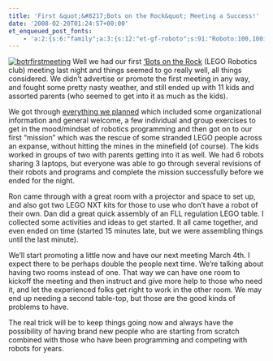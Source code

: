 ```yaml
---
title: 'First &quot;&#8217;Bots on the Rock&quot; Meeting a Success!'
date: '2008-02-20T01:24:57+00:00'
et_enqueued_post_fonts:
    - 'a:2:{s:6:"family";a:3:{s:12:"et-gf-roboto";s:91:"Roboto:100,100italic,300,300italic,regular,italic,500,500italic,700,700italic,900,900italic";s:22:"et-gf-roboto-condensed";s:59:"Roboto+Condensed:300,300italic,regular,italic,700,700italic";s:17:"et-gf-roboto-slab";s:51:"Roboto+Slab:100,200,300,regular,500,600,700,800,900";}s:6:"subset";a:7:{i:0;s:9:"latin-ext";i:1;s:5:"greek";i:2;s:9:"greek-ext";i:3;s:10:"vietnamese";i:4;s:8:"cyrillic";i:5;s:5:"latin";i:6;s:12:"cyrillic-ext";}}'
---
```


[![botrfirstmeeting](http://www.bruceabernethy.com/wp-content/uploads/WindowsLiveWriter/FirstBotsontheRockMeetingaSuccess_8468/botrfirstmeeting_thumb.png)](http://www.bruceabernethy.com/wp-content/uploads/WindowsLiveWriter/FirstBotsontheRockMeetingaSuccess_8468/botrfirstmeeting_2.png) Well we had our first [‘Bots on the Rock](http://www.botsontherock.org/) (LEGO Robotics club) meeting last night and things seemed to go really well, all things considered. We didn’t advertise or promote the first meeting in any way, and fought some pretty nasty weather, and still ended up with 11 kids and assorted parents (who seemed to get into it as much as the kids).

We got through [everything we planned](http://www.botsontherock.org/Meeting%20Plan%2020080219.ashx) which included some organizational information and general welcome, a few individual and group exercises to get in the mood/mindset of robotics programming and then got on to our first “mission” which was the rescue of some stranded LEGO people across an expanse, without hitting the mines in the minefield (of course). The kids worked in groups of two with parents getting into it as well. We had 6 robots sharing 3 laptops, but everyone was able to go through several revisions of their robots and programs and complete the mission successfully before we ended for the night.

Ron came through with a great room with a projector and space to set up, and also got two LEGO NXT kits for those to use who don’t have a robot of their own. Dan did a great quick assembly of an FLL regulation LEGO table. I collected some activities and ideas to get started. It all came together, and even ended on time (started 15 minutes late, but we were assembling things until the last minute).

We’ll start promoting a little now and have our next meeting March 4th. I expect there to be perhaps double the people next time. We’re talking about having two rooms instead of one. That way we can have one room to kickoff the meeting and then instruct and give more help to those who need it, and let the experienced folks get right to work in the other room. We may end up needing a second table-top, but those are the good kinds of problems to have.

The real trick will be to keep things going now and always have the possibility of having brand new people who are starting from scratch combined with those who have been programming and competing with robots for years.